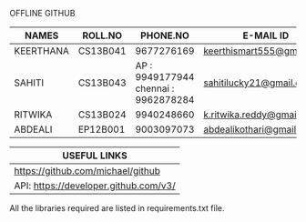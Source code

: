 OFFLINE GITHUB

|   NAMES            |    ROLL.NO      |     PHONE.NO     |     E-MAIL ID	                  |  
|--------------------|-----------------|------------------|---------------------------------|
|   KEERTHANA	       |    CS13B041     |     9677276169   |     keerthismart555@gmail.com   |
|   SAHITI	         |    CS13B043     |AP : 9949177944 chennai : 9962878284   |     sahitilucky21@gmail.com     |
|   RITWIKA          |    CS13B024     |     9940248660   |     k.ritwika.reddy@gmail.com   |
|   ABDEALI          |    EP12B001     |     9003097073   |     abdealikothari@gmail.com    |


|           USEFUL LINKS                   |  
|------------------------------------------|           
| https://github.com/michael/github        |
| API: https://developer.github.com/v3/    |


All the libraries required are listed in requirements.txt file.

